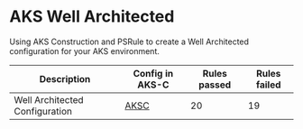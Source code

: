 # AKS Well Architected

Using AKS Construction and PSRule to create a Well Architected configuration for your AKS environment.

Description | Config in AKS-C | Rules passed | Rules failed
----------- | --------------- | ------------ | ------------
Well Architected Configuration| [AKSC](https://azure.github.io/AKS-Construction/?feature=defender&cluster.DefenderForContainers=true&addons.enableACRTrustPolicy=true&preset=defaultOps&deploy.deployItemKey=deployArmCli&deploy.githubrepo=https%3A%2F%2Fgithub.com%2FGordonby%2Faks-well-architected-assesment-brownfield&deploy.clusterName=brownfield&deploy.rg=AksBicepAcc-Ci-Brownfield&ops=none&secure=low&addons.monitor=aci&cluster.AksPaidSkuForSLA=true&cluster.autoscale=true) | 20 | 19
